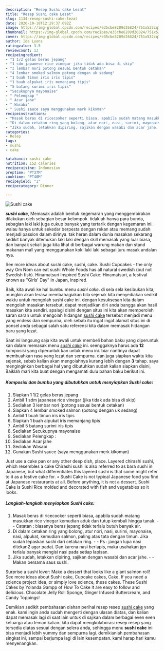 ```yaml
---
description: "Resep Sushi cake Lezat"
title: "Resep Sushi cake Lezat"
slug: 1134-resep-sushi-cake-lezat
date: 2020-10-18T12:29:37.092Z
image: https://img-global.cpcdn.com/recipes/e35cbe8209d26824/751x532cq70/sushi-cake-foto-resep-utama.jpg
thumbnail: https://img-global.cpcdn.com/recipes/e35cbe8209d26824/751x532cq70/sushi-cake-foto-resep-utama.jpg
cover: https://img-global.cpcdn.com/recipes/e35cbe8209d26824/751x532cq70/sushi-cake-foto-resep-utama.jpg
author: Ida Lyons
ratingvalue: 3.5
reviewcount: 13
recipeingredient:
- "1 1/2 gelas beras jepang"
- "1 sdm japanese rice vinegar jika tidak ada bisa di skip"
- "3 lembar nori potong sesuai bentuk cetakan"
- "4 lembar smoked salmon potong dengan uk sedang"
- "1 buah timun iris iris tipis"
- "1 buah alpukat iris memanjang tipis"
- "5 batang surimi iris tipis"
- "Secukupnya mayonaise"
- " Pelengkap "
- " Acar jahe"
- " Wasabi"
- " Sushi sauce saya menggunakan merk kikoman"
recipeinstructions:
- "Masak beras di ricecooker seperti biasa, apabila sudah matang masukkan rice vinegar kemudian aduk dan tutup kembali hingga tanak.  Catatan : biasanya beras jepang tidak terlalu butuh banyak air."
- "Di dalam cetakan ring yang bolong, atur nori, nasi, surimi, mayonaise, nasi, alpukat, kemudian salmon, paling atas tata dengan timun. Jika sudah lepaskan sushi dari cetakan ring.   Ps : jangan lupa nasi ditekan2 agar padat. Dan karena nasi berlapis, maka usahakan jgn terlalu banyak mengisi nasi pada setiap lapisan."
- "Jika sudah, letakkan dipiring, sajikan dengan wasabi dan acar jahe.   Makan bersama saus sushi."
categories:
- Resep
tags:
- sushi
- cake

katakunci: sushi cake 
nutrition: 152 calories
recipecuisine: Indonesian
preptime: "PT37M"
cooktime: "PT40M"
recipeyield: "1"
recipecategory: Dinner

---
```



![Sushi cake](https://img-global.cpcdn.com/recipes/e35cbe8209d26824/751x532cq70/sushi-cake-foto-resep-utama.jpg)

<b><i>sushi cake</i></b>, Memasak adalah bentuk kegemaran yang menggembirakan dilakukan oleh sebagian besar kelompok. tidaklah hanya para bunda, sebagian laki laki juga cukup banyak yang tertarik dengan kegemaran ini. walau hanya untuk sekedar berpesta dengan rekan atau memang sudah menjadi passion dalam dirinya. tak heran dalam dunia masakan sekarang sedikit banyak ditemukan laki laki dengan skill memasak yang luar biasa, dan banyak sekali juga kita lihat di berbagai warung makan dan stand makanan mall yang menggunakan koki laki laki sebagai juru masak andalan nya.

See more ideas about sushi cake, sushi, cake. Sushi Cupcakes - the only way Om Nom can eat sushi Whole Foods has all natural swedish (but not Swedish fish). Hinamatsuri Inspired Sushi Cake: Hinamatsuri, a festival known as &#34;Girls&#39; Day&#34; in Japan, inspired.

Baik, kita awali ke hal bumbu menu <i>sushi cake</i>. di sela sela kesibukan kita, mungkin akan terasa membahagiakan bila sejenak kita menyediakan sedikit waktu untuk mengolah sushi cake ini. dengan kesuksesan kita dalam mengolah masakan tersebut, dapat menjadikan diri anda bangga akan hasil masakan kita sendiri. apalagi disini dengan situs ini kita akan memperoleh saran saran untuk mengolah hidangan <u>sushi cake</u> tersebut menjadi menu yang endess dan sempurna, oleh sebab itu ingat ingat alamat situs ini di ponsel anda sebagai salah satu referensi kita dalam memasak hidangan baru yang lezat.


Saat ini langsung saja kita awali untuk membeli bahan baku yang diperuntuk kan dalam memasak menu <u><i>sushi cake</i></u> ini. seenggaknya harus ada <b>12</b> komposisi yang diperuntuk kan untuk menu ini. biar nantinya dapat membuahkan rasa yang lezat dan sempurna. dan juga siapkan waktu kita sejenak, sebab kalian akan mengolahnya kurang lebih dengan <b>3</b> tahap. saya menginginkan berbagai hal yang dibutuhkan sudah kalian siapkan disini, Baiklah mari kita buat dengan mengamati dulu bahan baku berikut ini.

<!--inarticleads1-->

##### Komposisi dan bumbu yang dibutuhkan untuk menyiapkan Sushi cake:

1. Siapkan 1 1/2 gelas beras jepang
1. Ambil 1 sdm japanese rice vinegar (jika tidak ada bisa di skip)
1. Sediakan 3 lembar nori (potong sesuai bentuk cetakan)
1. Siapkan 4 lembar smoked salmon (potong dengan uk sedang)
1. Ambil 1 buah timun iris iris tipis
1. Siapkan 1 buah alpukat iris memanjang tipis
1. Ambil 5 batang surimi iris tipis
1. Sediakan Secukupnya mayonaise
1. Sediakan  Pelengkap :
1. Sediakan  Acar jahe
1. Sediakan  Wasabi
1. Gunakan  Sushi sauce (saya menggunakan merk kikoman)


Just use a cake pan or any other deep dish, place. Layered chirashi sushi, which resembles a cake Chirashi sushi is also referred to as bara sushi in Japanese, but what differentiates this layered sushi is that some might refer to it as a festive cake for. • Sushi Cake is not typical Japanese food you find at Japanese restaurants at all. Before anything, it is not a dessert. Sushi Cake is Sushi Rice molded and decorated with fish and vegetables so it looks. 

<!--inarticleads2-->

##### Langkah-langkah menyiapkan Sushi cake:

1. Masak beras di ricecooker seperti biasa, apabila sudah matang masukkan rice vinegar kemudian aduk dan tutup kembali hingga tanak. -  - Catatan : biasanya beras jepang tidak terlalu butuh banyak air.
1. Di dalam cetakan ring yang bolong, atur nori, nasi, surimi, mayonaise, nasi, alpukat, kemudian salmon, paling atas tata dengan timun. Jika sudah lepaskan sushi dari cetakan ring.  -  - Ps : jangan lupa nasi ditekan2 agar padat. Dan karena nasi berlapis, maka usahakan jgn terlalu banyak mengisi nasi pada setiap lapisan.
1. Jika sudah, letakkan dipiring, sajikan dengan wasabi dan acar jahe.  -  - Makan bersama saus sushi.


Surprise a sushi lover: Make a dessert that looks like a giant salmon roll! See more ideas about Sushi cake, Cupcake cakes, Cake. If you need a science project idea, or simply love science, these cakes. These Sushi Cakes by Yolanda Gampp of How To Cake It are easy to follow and delicious. Chocolate Jelly Roll Sponge, Ginger Infused Buttercream, and Candy Toppings! 

Demikian sedikit pembahasan olahan perihal resep resep <u>sushi cake</u> yang enak. kami ingin anda sudah mengerti dengan ulasan diatas, dan kalian dapat memasak lagi di saat lain untuk di sajikan dalam berbagai even even keluarga atau teman kalian. kita dapat mengkolaborasi resep resep yang tersedia diatas sesuai dengan selera anda, sehingga menu <b>sushi cake</b> ini bisa menjadi lebih yummy dan sempurna lagi. demikianlah pembahasan singkat ini, sampai berjumpa lagi di lain kesempatan. kami harap hari kamu menyenangkan.
